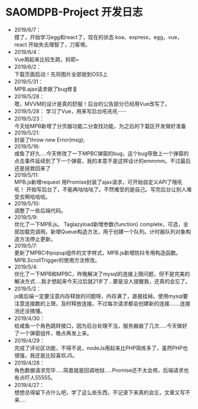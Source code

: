 # SAOMDPB-Project 开发日志
- 2019/6/7：  
  摸了，开始学习egg和react了，现在的状态 koa、express，egg，vue，react 开始失去理智了，刀客塔。
- 2019/6/4：  
  Vue用起来比较生疏，妈耶~
- 2019/6/2：  
  下载页面启动！先将图片全部放到OSS上
- 2019/5/31：  
  MPB.ajax请求做了bug修复
- 2019/5/28：  
  嗯，MVVM的设计是真的舒服！后台的公告部分已经用Vue改写了。
- 2019/5/28：
  学习了Vue，用来写后台吼吼吼······
- 2019/5/23：  
  今天给MPB新增了分页器功能二分查找功能，为之后的下载区开发做好准备
- 2019/5/21:  
  封装了throw new Error(msg);
- 2019/5/16:  
  咸鱼了好久....今天修改了一下MPBC弹窗的bug，这个bug导致上一个弹窗的点击事件延续到了下一个弹窗，我的本意不是这样设计的emmmm。不过最后还是拯救回来了
- 2019/5/11:  
  MPB.js新增request 用Promise封装了ajax请求，可开始自定义API了哦吼吼！
  开始写后台了，不能再咕咕咕了。不然难受的是自己。写完后台让别人难受去啊哈哈哈。
- 2019/5/10:  
  调整了一些后端代码。
- 2019/5/9:  
  优化了一下MPB.js。 Taglazyload新增参数{function} complete，可选，全部加载完调用。新增Queue构造方法，用于创建一个队列。计时器队列对象构造方法停止更新。
- 2019/5/7:  
  更新了MPBC中popup组件的文字样式，MPB.js新增防抖专用构造函数。MPB.ScrollTrigger的使用方法修改。
- 2019/5/4:  
  优化了一下MPB和MPBC，昨晚解决了mysql的连接上限问题，但不是完美的解决方式....我才想起来今天过后就21岁了...要是没人提醒我，还真的会忘了。
- 2019/5/2：  
  js做后端一定要注意内存释放的问题呀，内存满了，直接挂掉。使用mysql要注意连接数的上限，及时释放连接。不过每次请求都会创建新的连接.......连接池还没搞懂。
- 2019/4/30：  
  给咸鱼一个角色跳转接口，因为后台处理不当，服务器崩了几次.....今天做好了一个弹窗组件，晚点再发上来。
- 2019/4/29：  
  完成了评论区功能，不得不说，nodeJs用起来比PHP简练多了，虽然PHP也很强，我还是比较喜欢JS。
- 2019/4/28：  
  角色数据请求完毕.....简直就是回调地狱.....Promise还不太会用，后端请求也有点吓人55555。
- 2019/4/27：  
  想想总得留下点什么吧，学了这么些东西，不记录下来真的会忘，文章又写不来....